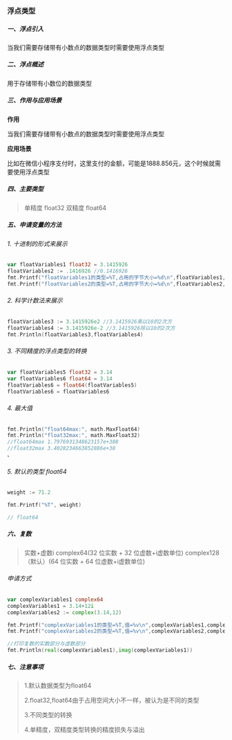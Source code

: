 ### 浮点类型

##### 一、浮点引入

当我们需要存储带有小数点的数据类型时需要使用浮点类型

##### 二、浮点概述

用于存储带有小数位的数据类型

##### 三、作用与应用场景

**作用**

当我们需要存储带有小数点的数据类型时需要使用浮点类型

**应用场景**

比如在微信小程序支付时，这里支付的金额，可能是1888.856元，这个时候就需要使用浮点类型

##### 四、主要类型

> 单精度 float32
> 双精度 float64

##### 五、申请变量的方法

###### 1. 十进制的形式来展示

```go 
var floatVariables1 float32 = 3.1415926
floatVariables2 := .1416926 //0.1416926
fmt.Printf("floatVariables1的类型=%T,占用的字节大小=%d\n",floatVariables1,unsafe.Sizeof(floatVariables1))
fmt.Printf("floatVariables2的类型=%T,占用的字节大小=%d\n",floatVariables2,unsafe.Sizeof(floatVariables2))
```

###### 2. 科学计数法来展示

```go 
floatVariables3 := 3.1415926e2 //3.1415926乘以10的2次方
floatVariables4 := 3.1415926e-2 //3.1415926除以10的2次方
fmt.Println(floatVariables3,floatVariables4)
```

###### 3. 不同精度的浮点类型的转换

```go 
var floatVariables5 float32 = 3.14
var floatVariables6 float64 = 3.14
floatVariables6 = float64(floatVariables5)
floatVariables6 = floatVariables6
```

###### 4. 最大值

```go
fmt.Println("float64max:", math.MaxFloat64)
fmt.Println("float32max:", math.MaxFloat32)
//float64max 1.7976931348623157e+308
//float32max 3.4028234663852886e+38
、
```

###### 5. 默认的类型 float64

```go 
weight := 71.2

fmt.Printf("%T", weight)

// float64
```
##### 六、复数

> 实数+虚数i
> complex64(32 位实数 + 32 位虚数+i虚数单位)
> complex128（默认）(64 位实数 + 64 位虚数+i虚数单位)


###### 申请方式

```go 
var complexVariables1 complex64
complexVariables1 = 3.14+12i
complexVariables2 := complex(3.14,12)

fmt.Printf("complexVariables1的类型=%T,值=%v\n",complexVariables1,complexVariables1)
fmt.Printf("complexVariables2的类型=%T,值=%v\n",complexVariables2,complexVariables2)

//打印复数的实数部分与虚数部分
fmt.Println(real(complexVariables1),imag(complexVariables1))
```

##### 七、注意事项

> 1.默认数据类型为float64
> 
> 2.float32,float64由于占用空间大小不一样，被认为是不同的类型
> 
> 3.不同类型的转换
> 
> 4.单精度，双精度类型转换的精度损失与溢出
